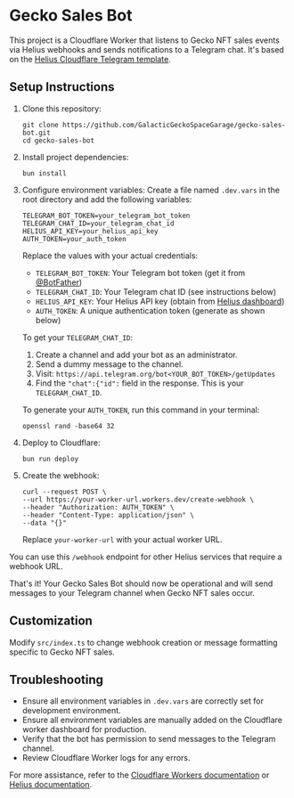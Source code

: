 # Gecko Sales Bot

This project is a Cloudflare Worker that listens to Gecko NFT sales events via
Helius webhooks and sends notifications to a Telegram chat. It's based on the
[Helius Cloudflare Telegram template](https://github.com/helius-labs/cloudfare-telegram-template).

## Setup Instructions

1. Clone this repository:

   ```
   git clone https://github.com/GalacticGeckoSpaceGarage/gecko-sales-bot.git
   cd gecko-sales-bot
   ```

2. Install project dependencies:

   ```
   bun install
   ```

3. Configure environment variables: Create a file named `.dev.vars` in the root
   directory and add the following variables:

   ```
   TELEGRAM_BOT_TOKEN=your_telegram_bot_token
   TELEGRAM_CHAT_ID=your_telegram_chat_id
   HELIUS_API_KEY=your_helius_api_key
   AUTH_TOKEN=your_auth_token
   ```

   Replace the values with your actual credentials:

   - `TELEGRAM_BOT_TOKEN`: Your Telegram bot token (get it from
     [@BotFather](https://t.me/botfather))
   - `TELEGRAM_CHAT_ID`: Your Telegram chat ID (see instructions below)
   - `HELIUS_API_KEY`: Your Helius API key (obtain from
     [Helius dashboard](https://dashboard.helius.dev/))
   - `AUTH_TOKEN`: A unique authentication token (generate as shown below)

   To get your `TELEGRAM_CHAT_ID`:

   1. Create a channel and add your bot as an administrator.
   2. Send a dummy message to the channel.
   3. Visit: `https://api.telegram.org/bot<YOUR_BOT_TOKEN>/getUpdates`
   4. Find the `"chat":{"id":` field in the response. This is your
      `TELEGRAM_CHAT_ID`.

   To generate your `AUTH_TOKEN`, run this command in your terminal:

   ```
   openssl rand -base64 32
   ```

4. Deploy to Cloudflare:

   ```
   bun run deploy
   ```

5. Create the webhook:
   ```
   curl --request POST \
   --url https://your-worker-url.workers.dev/create-webhook \
   --header "Authorization: AUTH_TOKEN" \
   --header "Content-Type: application/json" \
   --data "{}"
   ```
   Replace `your-worker-url` with your actual worker URL.

You can use this `/webhook` endpoint for other Helius services that require a
webhook URL.

That's it! Your Gecko Sales Bot should now be operational and will send messages
to your Telegram channel when Gecko NFT sales occur.

## Customization

Modify `src/index.ts` to change webhook creation or message formatting specific
to Gecko NFT sales.

## Troubleshooting

- Ensure all environment variables in `.dev.vars` are correctly set for
  development environment.
- Ensure all environment variables are manually added on the Cloudflare worker
  dashboard for production.
- Verify that the bot has permission to send messages to the Telegram channel.
- Review Cloudflare Worker logs for any errors.

For more assistance, refer to the
[Cloudflare Workers documentation](https://developers.cloudflare.com/workers/)
or [Helius documentation](https://docs.helius.dev/).
